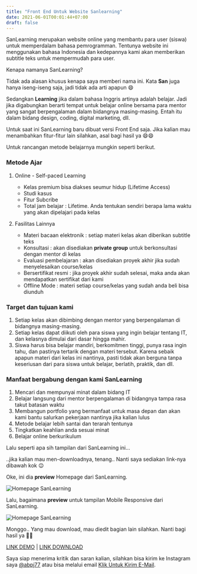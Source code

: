 ```yaml
---
title: "Front End Untuk Website Sanlearning"
date: 2021-06-01T00:01:44+07:00
draft: false
---
```


SanLearning merupakan website online yang membantu para user (siswa) untuk memperdalam bahasa pemrogramman. Tentunya website ini menggunakan bahasa Indonesia dan kedepannya kami akan memberikan subtitle teks untuk mempermudah para user.

Kenapa namanya SanLearning?

Tidak ada alasan khusus kenapa saya memberi nama ini. Kata **San** juga hanya iseng-iseng saja, jadi tidak ada arti apapun 😄

Sedangkan **Learning** jika dalam bahasa Inggris artinya adalah belajar. Jadi jika digabungkan berarti tempat untuk belajar online bersama para mentor yang sangat berpengalaman dalam bidangnya masing-masing. Entah itu dalam bidang design, coding, digital marketing, dll.

Untuk saat ini SanLearning baru dibuat versi Front End saja. Jika kalian mau menambahkan fitur-fitur lain silahkan, asal bagi hasil ya 😄😄

Untuk rancangan metode belajarnya mungkin seperti berikut.

### Metode Ajar

1. Online - Self-paced Learning
	- Kelas premium bisa diakses seumur hidup (Lifetime Access)
	- Studi kasus
	- Fitur Subcribe
	- Total jam belajar : Lifetime. Anda tentukan sendiri berapa lama waktu yang akan dipelajari pada kelas
	
2. Fasilitas Lainnya
	- Materi bacaan elektronik : setiap materi kelas akan diberikan subtitle teks 
	- Konsultasi : akan disediakan **private group** untuk berkonsultasi dengan mentor di kelas
	- Evaluasi pembelajaran : akan disediakan proyek akhir jika sudah menyelesaikan course/kelas
	- Bersertifikat resmi : jika proyek akhir sudah selesai, maka anda akan mendapatkan sertifikat dari kami
	- Offline Mode : materi setiap course/kelas yang sudah anda beli bisa diunduh

### Target dan tujuan kami

1. Setiap kelas akan dibimbing dengan mentor yang berpengalaman di bidangnya masing-masing.
2. Setiap kelas dapat diikuti oleh para siswa yang ingin belajar tentang IT, dan kelasnya dimulai dari dasar hingga mahir.
3. Siswa harus bisa belajar mandiri, berkomitmen tinggi, punya rasa ingin tahu, dan pastinya tertarik dengan materi tersebut. Karena sebaik apapun materi dari kelas ini nantinya, pasti tidak akan berguna tanpa keseriusan dari para siswa untuk belajar, berlatih, praktik, dan dll.

### Manfaat bergabung dengan kami SanLearning

1. Mencari dan mempunyai minat dalam bidang IT
2. Belajar langsung dari mentor berpengalaman di bidangnya tampa rasa takut batasan waktu
3. Membangun portfolio yang bermanfaat untuk masa depan dan akan kami bantu salurkan pekerjaan nantinya jika kalian lulus
4. Metode belajar lebih santai dan terarah tentunya
5. Tingkatkan keahlian anda sesuai minat
6. Belajar online berkurikulum

Lalu seperti apa sih tampilan dari SanLearning ini...

..jika kalian mau men-downloadnya, tenang.. Nanti saya sediakan link-nya dibawah kok 😉

Oke, ini dia **preview** Homepage dari SanLearning.

![Homepage SanLearning](/img/sanlearning/SanLearning.png)

Lalu, bagaimana **preview** untuk tampilan Mobile Responsive dari SanLearning.

![Homepage SanLearning](/img/sanlearning/SanLearning-MobilePhone.png)

Monggo.. Yang mau download, mau diedit bagian lain silahkan. Nanti bagi hasil ya 🤗🤗

[LINK DEMO](https://aboedhiprasojo.github.io/SanLearning/) | 
[LINK DOWNLOAD](https://github.com/aboedhiprasojo/SanLearning)

Saya siap menerima kritik dan saran kalian, silahkan bisa kirim ke Instagram saya [@abpj77](https://www.instagram.com/abpj77) atau bisa melalui email [Klik Untuk Kirim E-Mail](https://mail.google.com/mail/u/0/?view=cm&tf=1&fs=1&to=aboedhiprasojo@gmail.com).
